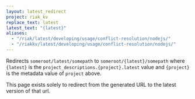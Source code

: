 ```yaml
---
layout: latest_redirect
project: riak_kv
replace_text: latest
latest_text: "{latest}"
aliases:
  - "/riak/latest/developing/usage/conflict-resolution/nodejs/"
  - "/riakkv/latest/developing/usage/conflict-resolution/nodejs/"
---
```


Redirects `someroot/latest/somepath` to `someroot/{latest}/somepath` 
where `{latest}` is the `project_descriptions.{project}.latest` value
and `{project}` is the metadata value of `project` above.

This page exists solely to redirect from the generated URL to the latest version of
that url.


